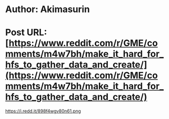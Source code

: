 # Author: Akimasurin
# Post URL: [https://www.reddit.com/r/GME/comments/m4w7bh/make_it_hard_for_hfs_to_gather_data_and_create/](https://www.reddit.com/r/GME/comments/m4w7bh/make_it_hard_for_hfs_to_gather_data_and_create/)


https://i.redd.it/898f4wgv80n61.png